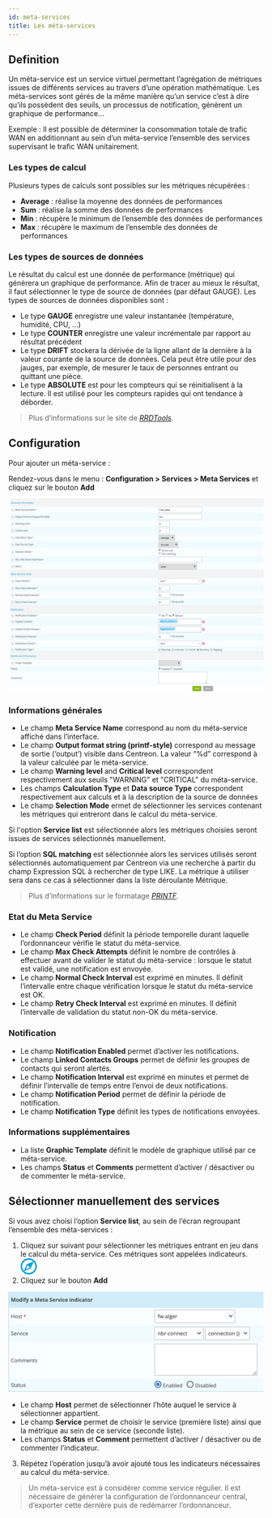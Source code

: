```yaml
---
id: meta-services
title: Les méta-services
---
```


## Definition

Un méta-service est un service virtuel permettant l’agrégation de métriques issues de différents services au travers
d’une opération mathématique. Les méta-services sont gérés de la même manière qu’un service c’est à dire qu’ils
possèdent des seuils, un processus de notification, génèrent un graphique de performance...

Exemple : Il est possible de déterminer la consommation totale de trafic WAN en additionnant au sein d’un méta-service
l’ensemble des services supervisant le trafic WAN unitairement.

### Les types de calcul

Plusieurs types de calculs sont possibles sur les métriques récupérées :

* **Average** : réalise la moyenne des données de performances
* **Sum** : réalise la somme des données de performances
* **Min** : récupère le minimum de l’ensemble des données de performances
* **Max** : récupère le maximum de l’ensemble des données de performances

### Les types de sources de données

Le résultat du calcul est une donnée de performance (métrique) qui génèrera un graphique de performance. Afin de tracer
au mieux le résultat, il faut sélectionner le type de source de données (par défaut GAUGE). Les types de sources de
données disponibles sont :

* Le type **GAUGE** enregistre une valeur instantanée (température, humidité, CPU, ...)
* Le type **COUNTER** enregistre une valeur incrémentale par rapport au résultat précédent
* Le type **DRIFT** stockera la dérivée de la ligne allant de la dernière à la valeur courante de la source de données.
  Cela peut être utile pour des jauges, par exemple, de mesurer le taux de personnes entrant ou quittant une pièce.
* Le type **ABSOLUTE** est pour les compteurs qui se réinitialisent à la lecture. Il est utilisé pour les compteurs
  rapides qui ont tendance à déborder.

> Plus d’informations sur le site de *[RRDTools](http://oss.oetiker.ch/rrdtool/doc/rrdcreate.en.html)*.

## Configuration

Pour ajouter un méta-service :

Rendez-vous dans le menu : **Configuration > Services > Meta Services** et cliquez sur le bouton **Add**

![image](../assets/configuration/02addmetaservice.png)

### Informations générales

* Le champ **Meta Service Name** correspond au nom du méta-service affiché dans l’interface.
* Le champ **Output format string (printf-style)** correspond au message de sortie (‘output’) visible dans Centreon.
  La valeur “%d” correspond à la valeur calculée par le méta-service.
* Le champ **Warning level** and **Critical level** correspondent respectivement aux seuils "WARNING" et
  "CRITICAL" du méta-service.
* Les champs **Calculation Type** et **Data source Type** correspondent respectivement aux calculs et à la description
  de la source de données
* Le champ **Selection Mode** ermet de sélectionner les services contenant les métriques qui entreront dans le calcul
  du méta-service.

Si l'option **Service list** est sélectionnée alors les métriques choisies seront issues de services sélectionnés
manuellement.

Si l’option **SQL matching**  est sélectionnée alors les services utilisés seront sélectionnés automatiquement par
Centreon via une recherche à partir du champ Expression SQL à rechercher de type LIKE. La métrique à utiliser sera dans
ce cas à sélectionner dans la liste déroulante Métrique.

> Plus d’informations sur le formatage *[PRINTF](http://en.wikipedia.org/wiki/Printf_format_string)*.

### Etat du Meta Service

* Le champ **Check Period** définit la période temporelle durant laquelle l’ordonnanceur vérifie le statut du méta-service.
* Le champ **Max Check Attempts** définit le nombre de contrôles à effectuer avant de valider le statut du méta-service
  : lorsque le statut est validé, une notification est envoyée.
* Le champ **Normal Check Interval** est exprimé en minutes. Il définit l’intervalle entre chaque vérification lorsque
  le statut du méta-service est OK.
* Le champ **Retry Check Interval** est exprimé en minutes. Il définit l’intervalle de validation du statut non-OK du
  méta-service.

### Notification

* Le champ **Notification Enabled** permet d’activer les notifications.
* Le champ **Linked Contacts Groups** permet de définir les groupes de contacts qui seront alertés.
* Le champ **Notification Interval** est exprimé en minutes et permet de définir l’intervalle de temps entre l’envoi
  de deux notifications.
* Le champ **Notification Period** permet de définir la période de notification.
* Le champ **Notification Type** définit les types de notifications envoyées.

### Informations supplémentaires

* La liste **Graphic Template** définit le modèle de graphique utilisé par ce méta-service.
* Les champs **Status** et **Comments** permettent d’activer / désactiver ou de commenter le méta-service.

## Sélectionner manuellement des services

Si vous avez choisi l’option **Service list**, au sein de l’écran regroupant l’ensemble des méta-services :

1. Cliquez sur suivant pour sélectionner les métriques entrant en jeu dans le calcul du méta-service. Ces métriques
  sont appelées indicateurs. ![image](../assets/configuration/common/flechedirection.png)
2. Cliquez sur le bouton **Add**

![image](../assets/configuration/02metaservicesindicators.png)

* Le champ **Host** permet de sélectionner l’hôte auquel le service à sélectionner appartient.
* Le champ **Service** permet de choisir le service (première liste) ainsi que la métrique au sein de ce service
  (seconde liste).
* Les champs **Status** et **Comment** permettent d’activer / désactiver ou de commenter l’indicateur.

3. Répétez l’opération jusqu’à avoir ajouté tous les indicateurs nécessaires au calcul du méta-service.

> Un méta-service est à considérer comme service régulier. Il est nécessaire de générer la configuration de
> l’ordonnanceur central, d’exporter cette dernière puis de redémarrer l’ordonnanceur.
